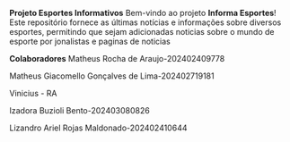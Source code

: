 **Projeto Esportes Informativos**
Bem-vindo ao projeto **Informa Esportes**! Este repositório fornece 
as últimas notícias e informações sobre diversos esportes, permitindo que 
sejam adicionadas noticias sobre o mundo de esporte por jonalistas e paginas de noticias

**Colaboradores**
Matheus Rocha de Araujo-202402409778

Matheus Giacomello Gonçalves de Lima-202402719181

Vinicius - RA

Izadora Buzioli Bento-202403080826

Lizandro Ariel Rojas Maldonado-202402410644
